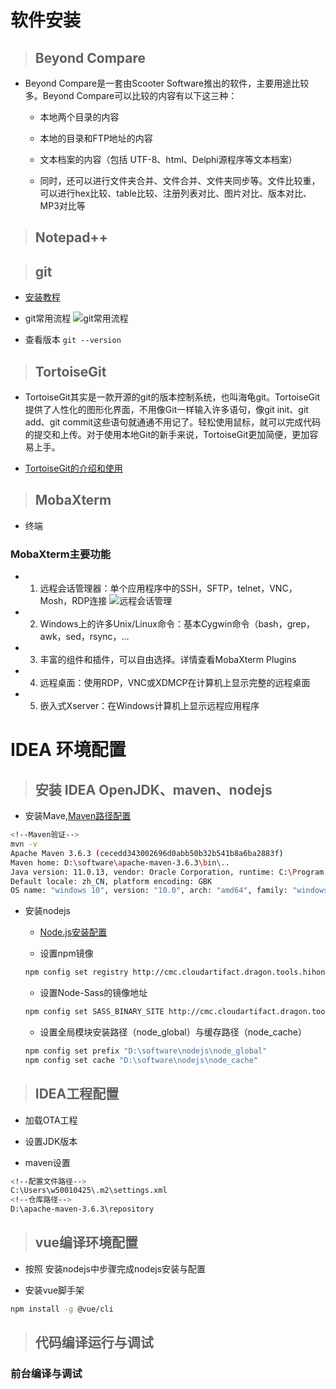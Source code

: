 # 软件安装

> ## Beyond Compare 
- Beyond Compare是一套由Scooter Software推出的软件，主要用途比较多。Beyond Compare可以比较的内容有以下这三种：
  - 本地两个目录的内容

  - 本地的目录和FTP地址的内容
    
  - 文本档案的内容（包括 UTF-8、html、Delphi源程序等文本档案）
  
  - 同时，还可以进行文件夹合并、文件合并、文件夹同步等。文件比较重，可以进行hex比较、table比较、注册列表对比、图片对比、版本对比、MP3对比等

> ## Notepad++


> ## git

- [安装教程](https://blog.csdn.net/wdh1994115/article/details/104916177)

- git常用流程
![git常用流程](https://img-blog.csdnimg.cn/20200528121000778.png?x-oss-process=image/watermark,type_ZmFuZ3poZW5naGVpdGk,shadow_10,text_aHR0cHM6Ly9ibG9nLmNzZG4ubmV0L2hhaWxvbmdjc2Ru,size_16,color_FFFFFF,t_70)

- 查看版本 ```git --version```

> ## TortoiseGit

- TortoiseGit其实是一款开源的git的版本控制系统，也叫海龟git。TortoiseGit提供了人性化的图形化界面，不用像Git一样输入许多语句，像git init、git add、git commit这些语句就通通不用记了。轻松使用鼠标，就可以完成代码的提交和上传。对于使用本地Git的新手来说，TortoiseGit更加简便，更加容易上手。

- [TortoiseGit的介绍和使用](https://blog.csdn.net/hailongcsdn/article/details/106399635)

> ## MobaXterm
- 终端

### MobaXterm主要功能
- 1. 远程会话管理器：单个应用程序中的SSH，SFTP，telnet，VNC，Mosh，RDP连接
![远程会话管理](https://img2018.cnblogs.com/blog/774327/201901/774327-20190111221725208-1355107434.png)
- 2. Windows上的许多Unix/Linux命令：基本Cygwin命令（bash，grep，awk，sed，rsync，...
- 3. 丰富的组件和插件，可以自由选择。详情查看MobaXterm Plugins
- 4. 远程桌面：使用RDP，VNC或XDMCP在计算机上显示完整的远程桌面
- 5. 嵌入式Xserver：在Windows计算机上显示远程应用程序

# IDEA 环境配置

> ## 安装 IDEA OpenJDK、maven、nodejs
- 安装Mave,[Maven路径配置](https://www.runoob.com/maven/maven-setup.html)
```bash
<!--Maven验证-->
mvn -v
Apache Maven 3.6.3 (cecedd343002696d0abb50b32b541b8a6ba2883f)
Maven home: D:\software\apache-maven-3.6.3\bin\..
Java version: 11.0.13, vendor: Oracle Corporation, runtime: C:\Program Files\Java\openjdk-11.0.13_8
Default locale: zh_CN, platform encoding: GBK
OS name: "windows 10", version: "10.0", arch: "amd64", family: "windows"
```
- 安装nodejs
  - [Node.js安装配置](https://www.runoob.com/nodejs/nodejs-install-setup.html)

  - 设置npm镜像
  ```bash
  npm config set registry http://cmc.cloudartifact.dragon.tools.hihonor.com/artifactory/api/npm/npm-virtual
  ```
  
  - 设置Node-Sass的镜像地址
  ```bash
  npm config set SASS_BINARY_SITE http://cmc.cloudartifact.dragon.tools.hihonor.com/artifactory/mirrors/node-sass
  ```
  
  - 设置全局模块安装路径（node_global）与缓存路径（node_cache）
  ```bash
  npm config set prefix "D:\software\nodejs\node_global" 
  npm config set cache "D:\software\nodejs\node_cache"
  ```

> ## IDEA工程配置

- 加载OTA工程

- 设置JDK版本

- maven设置
```bash
<!--配置文件路径-->
C:\Users\w50010425\.m2\settings.xml
<!--仓库路径-->
D:\apache-maven-3.6.3\repository
```


> ## vue编译环境配置
- 按照 安装nodejs中步骤完成nodejs安装与配置

- 安装vue脚手架

```bash
npm install -g @vue/cli
```

> ## 代码编译运行与调试

### 前台编译与调试
